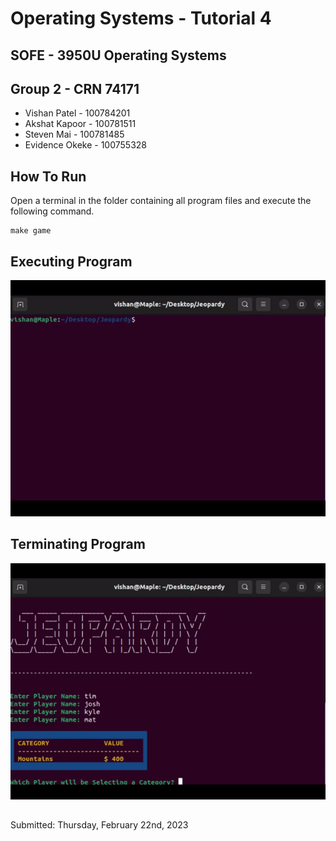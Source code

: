 # Operating Systems - Tutorial 4
## SOFE - 3950U Operating Systems

## Group 2 - CRN 74171
- Vishan Patel - 100784201
- Akshat Kapoor - 100781511
- Steven Mai - 100781485
- Evidence Okeke - 100755328

## How To Run
Open a terminal in the folder containing all program files and execute the following command.
```
make game
```

## Executing Program
![](https://github.com/steven-m02/Group-2-OS-Tutorial-4/blob/main/images/start.gif)

## Terminating Program
![](https://github.com/steven-m02/Group-2-OS-Tutorial-4/blob/main/images/end.gif)

##
Submitted: Thursday, February 22nd, 2023
